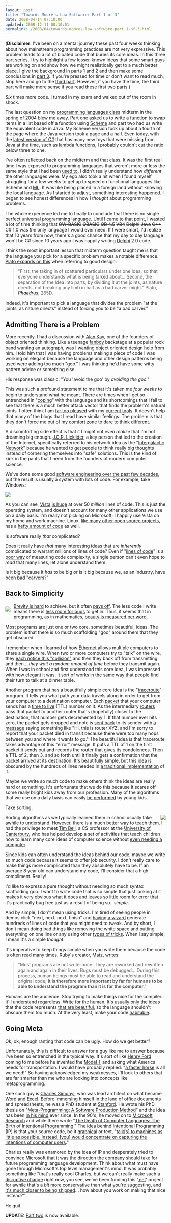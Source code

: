 ```yaml
---
layout: post
title: "Towards Moore's Law Software: Part 1 of 3"
date: 2008-04-14 07:10:00
updated: 2008-12-11 00:10:01
permalink: /2008/04/towards-moores-law-software-part-1-of-3.html
---
```

(**Disclaimer**: I've been on a mental journey these past four weeks thinking about how mainstream programming practices are not very expressive. This problem leads to a lot of bloated code that buries its core ideas. In this three part series, I try to highlight a few lesser-known ideas that some smart guys are working on and show how we might realistically get to a much better place. I give the background in parts [1](http://www.moserware.com/2008/04/towards-moores-law-software-part-1-of-3.html) and [2](http://www.moserware.com/2008/04/towards-moores-law-software-part-2-of-3.html) and then make some conclusions in [part 3](http://www.moserware.com/2008/04/towards-moores-law-software-part-3-of-3.html). If you're pressed for time or don't want to read much, stop here and go to the [third part](http://www.moserware.com/2008/04/towards-moores-law-software-part-3-of-3.html). However, if you have the time, the third part will make more sense if you read these first two parts.)

*Six* times more code. I turned in my exam and walked out of the room in shock.

The last question on my [programming languages class](http://www.cs.purdue.edu/homes/jv/456f03/ "programming languages class") midterm in the spring of 2004 blew me away. Part one asked us to write a function to swap items in a list based off a function using [Scheme](http://en.wikipedia.org/wiki/Scheme_(programming_language) "Scheme programming language") and part two had us write the equivalent code in Java. My Scheme version took up about a fourth of the page where the Java version took a page and a half. Even today, with the [latest version of C#](http://download.microsoft.com/download/3/8/8/388e7205-bc10-4226-b2a8-75351c669b09/csharp%20language%20specification.doc) that has many new toys that were missing from Java at the time, such as [lambda functions](http://en.wikipedia.org/wiki/Lambda_calculus "lambda function"), I probably couldn't cut the ratio below three to one.

I've often reflected back on the midterm and that class. It was the first real time I was exposed to programming languages that weren't more or less the same style that I had been [used to](http://en.wikipedia.org/wiki/Imperative_programming "imperative"). I didn't really understand how *different* the other languages were. My ego also took a hit when I found myself struggling for a few weeks to get up to speed on functional languages like Scheme and [ML](http://en.wikipedia.org/wiki/ML_programming_language). It was like being placed in a foreign land without knowing the local language. As I started to adjust, something interesting happened. I began to see honest differences in how I *thought* about programming problems.

The whole experience led me to finally to conclude that there is no single [perfect universal programming language](http://www.americanscientist.org/template/AssetDetail/assetid/51982). Until I came to that point, I wasted a lot of time thinking that <s>GW-BASIC</s> <s>QBASIC</s> <s>QB 4.5</s> <s>VB4</s> <s>Delphi</s> <s>Java</s> <s>C++</s> C# 1.0 was *the* only language I would ever need. If I were smart, I'd realize that 10 years from now, there's a good chance that my day to day language won't be C# since 10 years ago I was happily writing [Delphi](http://en.wikipedia.org/wiki/Borland_Delphi) 2.0 code.

I think the most important lesson that midterm question taught me is that the language you pick for a specific problem makes a notable difference. [Plato expands on this](http://www.amazon.com/Notes-Synthesis-Form-Harvard-Paperbacks/dp/0674627512/ref=si3_rdr_bb_product "The quote came from the front of this book.") when referring to good design:

> "First, the taking in of scattered particulars under one Idea, so that everyone understands what is being talked about... Second, the separation of the Idea into parts, by dividing it at the joints, as nature directs, not breaking any limb in half as a bad carver might." Plato, *<a href="http://en.wikipedia.org/wiki/Phaedrus_(dialogue)">Phaedrus</a>*, 265D.

Indeed, it's important to pick a language that divides the problem "at the joints, as nature directs" instead of forcing you to be "a bad carver."

## Admitting There is a Problem

More recently, I had a discussion with [Alan Kay](http://www.vpri.org/html/people/founders.htm), one of the founders of object oriented thinking. Like a teenage [fanboy](http://en.wikipedia.org/wiki/Fanboy) backstage at a popular rock band wanting an autograph, was I wanting object oriented design help from him. I told him that I was having problems making a piece of code I was working on elegant because the language and other design patterns being used were adding too much "goo." I was thinking he'd have some witty pattern advice or something else.

His response was classic: "You 'avoid the goo' by *avoiding the goo."*

This was such a profound statement to me that it's taken me *four weeks* to begin to understand what he meant. There are times when I get so entrenched in "[coping](http://irbseminars.intel-research.net/AlanKay.wmv "To really understand what I mean here, go to 1:05:00 in this video and listen")" with the language and its shortcomings that I fail to see that there is a much better attack vector that finds the problem's natural joints. I often think I am [far too pleased](http://www.billyritchie.org/2007/11/mud-pies.html "far too pleased") with my [current tools](http://www.codesqueeze.com/comfort-vs-confidence-a-thin-line-between-apathy-and-assurance/). It doesn't help that many of the blogs that I read have similar feelings. The problem is that they don't force me out [of my comfort zone](http://chris.pirillo.com/2006/08/18/10-ways-to-eliminate-the-echo-chamber/ "of my comfort zone") to dare to [think different](http://www.youtube.com/watch?v=4oAB83Z1ydE).

A discomforting side effect is that it I might not *even realize* that I'm not dreaming big enough. [J.C.R. Licklider](http://en.wikipedia.org/wiki/J._C._R._Licklider), a key person that led to the creation of the Internet, specifically referred to his network idea as the "[Intergalactic Network](http://www.computerhistory.org/internet_history/)" because he wanted to get people to think really big thoughts instead of cornering themselves into "safe" solutions. This is the kind of kick in the pants that I need from the founders of modern computer science.

We've done some good [software engineering over the past few decades](http://doi.acm.org/10.1145/1134285.1134288)[,](http://doi.acm.org/10.1145/1134285.1134288) but the result is usually a system with lots of code. For example, take Windows:

![](/assets/towards-moores-law-software-part-1-of-3/WindowsMLOC.png)

As you can see, [Vista](http://en.wikipedia.org/wiki/Windows_Vista) [is huge](http://blogs.msdn.com/philipsu/archive/2006/06/14/631438.aspx) at over 50 *million* lines of code. This is just the operating system, and doesn't account for many other applications we use on a daily basis. I'm really not picking on Microsoft; I happily use Vista on my home and work machine. Linux, [like many other open source projects](http://msquaredtechnologies.com/m2rsm/rsm_software_project_metrics.htm), has a [hefty amount of code](https://www.linux-foundation.org/publications/linuxkerneldevelopment.php "growing too") as well.

Is software really *that* complicated?

Does it really have *that* many interesting ideas that are *inherently* complicated to warrant millions of lines of code? Even if "[lines of code](http://en.wikipedia.org/wiki/Source_lines_of_code)" is a [poor way](http://www.folklore.org/StoryView.py?project=Macintosh&story=Negative_2000_Lines_Of_Code.txt) of measuring code complexity, a single person can't even hope to *read* that many lines, let alone understand them.

Is it big because it *has* to be big or is it big because we, as an industry, have been bad "carvers?"

## Back to Simplicity

[<img style="MARGIN: 10px 10px 10px 0px" src="/assets/towards-moores-law-software-part-1-of-3/simplicityofascrew_200.jpg" align="left">](http://www.flickr.com/photos/ellasdad/427383721/ "Photo by Andy (a.k.a ellasdad)")[Brevity is hard](http://dangerousintersection.org/?p=84) to achieve, but it often [pays off](http://invisibleblocks.wordpress.com/2008/04/05/why-we-abstract-and-what-to-do-when-we-cant/). The less code I write means there is [less room for bugs](http://www.computerworld.com.au/index.php/id;1942598204;pp;1) to get in. Thus, it seems that in programming, as in mathematics, [beauty is measured per word](http://video.google.com/videoplay?docid=-5911099858813393554&q=mathematics&total=4818&start=0&num=10&so=0&type=search&plindex=0 "beauty is almost measured per word").

Most programs are just one or two core, sometimes beautiful, ideas. The problem is that there is so much scaffolding "goo" around them that they get obscured.

I remember when I learned of how [Ethernet](http://en.wikipedia.org/wiki/Ethernet) allows multiple computers to share a single wire. When two or more computers try to "talk" on the wire, they [each notice this "collision"](http://en.wikipedia.org/wiki/Ethernet#CSMA.2FCD_shared_medium_Ethernet) and then they back off from transmitting and then... *they wait a random amount of time* before they transmit again. When I was in school and first understood this core idea, I was impressed with how elegant it was. It sort of works in the same way that people find their turn to talk at a dinner table.

Another program that has a beautifully simple core idea is the "[traceroute](http://en.wikipedia.org/wiki/Traceroute)" program. It tells you what path your data travels along in order to get from your computer to a destination computer. Each [packet](http://en.wikipedia.org/wiki/Packet_%28information_technology%29) that your computer sends has a [time to live](http://en.wikipedia.org/wiki/Time_to_live) (TTL) number on it. As the intermediary [routers](http://en.wikipedia.org/wiki/Router) pass that packet to another router that's (hopefully) closer to the destination, that number gets decremented by 1. If that number ever hits zero, the packet gets dropped and note is [sent back](http://www.youtube.com/watch?v=-J3tdAuBJ3k) to its sender with [a message](http://en.wikipedia.org/wiki/ICMP_Time_Exceeded) saying something like "Hi, this is router XYZ, and I'm sorry to report that your packet died in transit because there were too many hops between you and where it wants to go." The beautiful idea is that traceroute takes advantage of this "error" message. It puts a TTL of 1 on the first packet it sends out and records the router that gives its condolences. Then a TTL of 2, then 3, and so forth until it finally gets a confirmation that the packet arrived at its destination. It's beautifully simple, but this idea is obscured by the hundreds of lines needed in [a traditional implementation](http://web.archive.org/web/20081015141602id_/http://www.koders.com/c/fid1D99E96B6445304C43A68051D5CFBE253E126A08.aspx) of it.

Maybe we write so much code to make others think the ideas are really hard or something. It's unfortunate that we do this because it scares off some really bright kids away from our profession. Many of the algorithms that we use on a daily basis can easily [be performed](http://csunplugged.com/index.php/get-unplugged.html) by young kids.

Take sorting.

[<img style="MARGIN: 0px 0px 0px 10px" src="/assets/towards-moores-law-software-part-1-of-3/sortingnetwork_320.png" align="right">](http://video.google.com/videoplay?docid=6523548959060396496 "Here's some children from New Zealand sorting the numbers 1-5 using a ") Sorting algorithms as we typically learned them in school usually take awhile to understand. However, there is a much better way to teach them. I had the privilege to meet [Tim Bell](http://www.cosc.canterbury.ac.nz/tim.bell/), a CS professor at the [University of Canterbury](http://www.cosc.canterbury.ac.nz/), who has helped develop a set of activities that teach children how to learn many core ideas of computer science without [even needing a computer](http://video.google.com/videoplay?docid=-5129662873097337591).

Since kids can often understand the ideas behind our code, maybe we write so much code because it seems to offer job security. I don't really care to make things more complicated than they absolutely have to be. If an average 8 year old can understand my code, I'll consider that a high compliment. Really!

I'd like to express a pure thought without needing so much syntax scaffolding goo. I want to write code that is so simple that just looking at it makes it very obvious what it does and leaves so little room for error that it's practically bug free just as a result of being so.. *simple*.

And by simple, I don't mean using tricks. I'm tired of seeing people in demos click "next, next, next, finish" and [having a wizard](http://msdn2.microsoft.com/en-us/library/53f11x4h.aspx) generate hundreds of lines of code that you might need to tweak. And by short, I don't mean doing bad things like removing the white space and putting everything on one line or any using other [types of tricks](http://en.wikipedia.org/wiki/Obfuscated_code#Examples). When I say simple, I mean it's a simple *thought*.

It's imperative to keep things simple when you write them because the code is often read many times. Ruby's creator, [Matz](http://en.wikipedia.org/wiki/Yukihiro_Matsumoto "Matz"), [writes](http://www.oreilly.com/catalog/9780596510046/ "See chapter 29"):

> "Most programs are not write-once. They are reworked and rewritten again and again in their lives. Bugs must be debugged... During this process, human beings must be able to read and understand the original code; **it is therefore more important by far for humans to be able to understand the program than it is for the computer**."

Humans are the audience. Stop trying to make things nice for the compiler. It'll understand regardless. Write for the human. It's usually only the ideas that the code represents [that are beautiful](http://www.codinghorror.com/blog/archives/001062.html "that are beautiful"), so the language shouldn't obscure them too much. At the very least, make your code [habitable](http://www.wirfs-brock.com/PDFs/DoesBeautifulCodeImply.pdf "Some argue").

## Going Meta

Ok, ok; enough ranting that code can be ugly. How do we get better?

Unfortunately, this is difficult to answer for a guy like me to answer because I've been so entrenched in the typical way. It's sort of like [Henry Ford](http://en.wikipedia.org/wiki/Henry_Ford) coming to me before he invented the [Model T](http://en.wikipedia.org/wiki/Model_T) and asking what America needs for transportation. I would have probably replied: "[a faster horse](http://books.google.com/books?id=YUCzmu3_5vsC&pg=PR9&dq=%22they+would+have+said+a+faster+horse%22&ei=klL6R8n4O6e6jgGzhrDzCQ&sig=ZGvV0oENUQtsPRhWJtSpez6EGnY) is all we need!" So having acknowledged my weaknesses, I'll look to others that are far smarter than me who are looking into concepts like [metaprogramming](http://en.wikipedia.org/wiki/Metaprogramming).

One such guy is [Charles Simonyi](http://en.wikipedia.org/wiki/Charles_Simonyi), who was lead architect on what became [Word](http://en.wikipedia.org/wiki/Microsoft_Office_Word) and [Excel](http://en.wikipedia.org/wiki/Microsoft_Excel). Before immersing himself in the land of office documents and spreadsheets, he was a PhD student at [Stanford](http://en.wikipedia.org/wiki/Stanford_University). He wrote his PhD thesis on "[Meta-Programming: A Software Production Method](http://www.parc.com/about/history/publications/bw-ps-gz/csl76-7.ps.gz)" and the idea has been [in his mind](http://www.technologyreview.com/Infotech/17969/) ever since. In the 90's, he moved on to [Microsoft Research](http://research.microsoft.com/) and while there wrote "[The Death of Computer Languages: The Birth of Intentional Programming](ftp://ftp.research.microsoft.com/pub/tr/tr-95-52.doc)." The [idea](http://doi.acm.org/10.1145/1167473.1167511 "idea") behind [Intentional Programming](http://en.wikipedia.org/wiki/Intentional_programming) (IP) is that your source code, be it [graphical](http://www.intentsoft.com/technology/IS_OOPSLA_2006_paper.pdf "This paper makes a strong point that using text is often inefficient and that it might be better to use a graphical expression") or text, "[talk[s] to machines as little as possible. Instead, [you] would concentrate on capturing the intentions of computer users](http://www.nytimes.com/2007/01/28/business/yourmoney/28slip.html?ex=1327640400&en=d2d090cf2db27104&ei=5090)."

Charles really was enamored by the idea of IP and desperately tried to convince Microsoft that it was the direction the company should take for future programming language development. Think about what must have gone through Microsoft's top level management's mind. It was probably something like "that's really cool Charles, but we can't really make such a [disruptive change](http://en.wikipedia.org/wiki/Disruptive_technology) right now, you see, we've been funding this '[.net](http://en.wikipedia.org/wiki/.NET_Framework)' project for awhile that's a *bit* more conservative than what you're suggesting, and [it's much closer to being shipped](http://www.technologyreview.com/Infotech/18021/page4/)... how about you work on making that nice instead?"

He quit.

**UPDATE:** [Part two](http://www.moserware.com/2008/04/towards-moores-law-software-part-2-of-3.html) is now available.